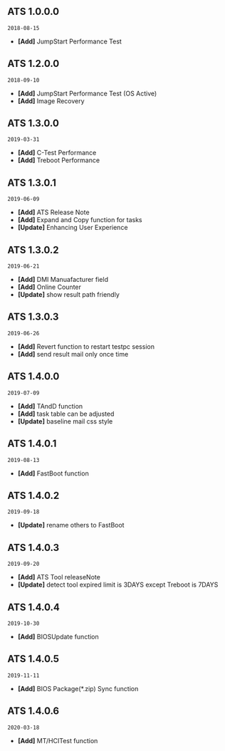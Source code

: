 ## ATS 1.0.0.0
`2018-08-15`
+ **[Add]** JumpStart Performance Test

## ATS 1.2.0.0
`2018-09-10`
+ **[Add]** JumpStart Performance Test (OS Active)
+ **[Add]** Image Recovery

## ATS 1.3.0.0
`2019-03-31`
+ **[Add]** C-Test Performance
+ **[Add]** Treboot Performance

## ATS 1.3.0.1
`2019-06-09`
+ **[Add]** ATS Release Note 
+ **[Add]** Expand and Copy function for tasks
+ **[Update]** Enhancing User Experience 

## ATS 1.3.0.2
`2019-06-21`
+ **[Add]** DMI Manuafacturer field
+ **[Add]** Online Counter
+ **[Update]** show result path friendly

## ATS 1.3.0.3
`2019-06-26`
+ **[Add]** Revert function to restart testpc session
+ **[Add]** send result mail only once time

## ATS 1.4.0.0
`2019-07-09`
+ **[Add]** TAndD function
+ **[Add]** task table can be adjusted
+ **[Update]** baseline mail css style

## ATS 1.4.0.1
`2019-08-13`
+ **[Add]** FastBoot function

## ATS 1.4.0.2
`2019-09-18`
+ **[Update]** rename others to FastBoot

## ATS 1.4.0.3
`2019-09-20`
+ **[Add]** ATS Tool releaseNote
+ **[Update]** detect tool expired limit is 3DAYS except Treboot is 7DAYS

## ATS 1.4.0.4
`2019-10-30`
+ **[Add]** BIOSUpdate function

## ATS 1.4.0.5
`2019-11-11`
+ **[Add]** BIOS Package(*.zip) Sync function

## ATS 1.4.0.6
`2020-03-18`
+ **[Add]** MT/HCITest function